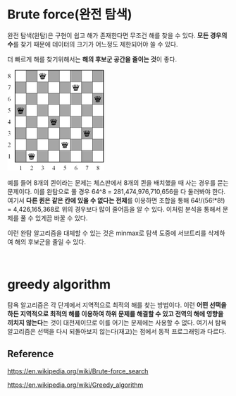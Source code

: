 # Brute force(완전 탐색)
완전 탐색(완탐)은 구현이 쉽고 해가 존재한다면 무조건 해를 찾을 수 있다. **모든 경우의 수**를 찾기 때문에 데이터의 크기가 어느정도 제한되어야 쓸 수 있다.

더 빠르게 해를 찾기위해서는 **해의 후보군 공간을 줄이는 것**이 좋다. 

![brute_force1](images/2021-12-25-21-34-21.png)

예를 들어 8개의 퀸이라는 문제는 체스판에서 8개의 퀸을 배치했을 때 사는 경우를 묻는 문제이다. 이를 완탐으로 풀 경우 64^8 = 281,474,976,710,656을 다 둘러봐야 한다. 여기서 **다른 퀸은 같은 칸에 있을 수 없다는 전제**를 이용하면 조합을 통해 64!/(56!*8!) = 4,426,165,368로 위의 경우보다 많이 줄어듬을 알 수 있다. 이처럼 분석을 통해서 문제를 풀 수 있게끔 바꿀 수 있다.

이런 완탐 알고리즘을 대체할 수 있는 것은 minmax로 탐색 도중에 서브트리를 삭제하여 해의 후보군을 줄일 수 있다.

<br>

# greedy algorithm
탐욕 알고리즘은 각 단계에서 지역적으로 최적의 해를 찾는 방법이다. 이런 **어떤 선택을 하든 지역적으로 최적의 해를 이용하여 하위 문제를 해결할 수 있고 전역의 해에 영향을 끼치지 않는다**는 것이 대전제이므로 이를 어기는 문제에는 사용할 수 없다. 여기서 탐욕 알고리즘은 선택을 다시 되돌아보지 않는다(재고)는 점에서 동적 프로그래밍과 다르다.


## Reference

https://en.wikipedia.org/wiki/Brute-force_search

https://en.wikipedia.org/wiki/Greedy_algorithm